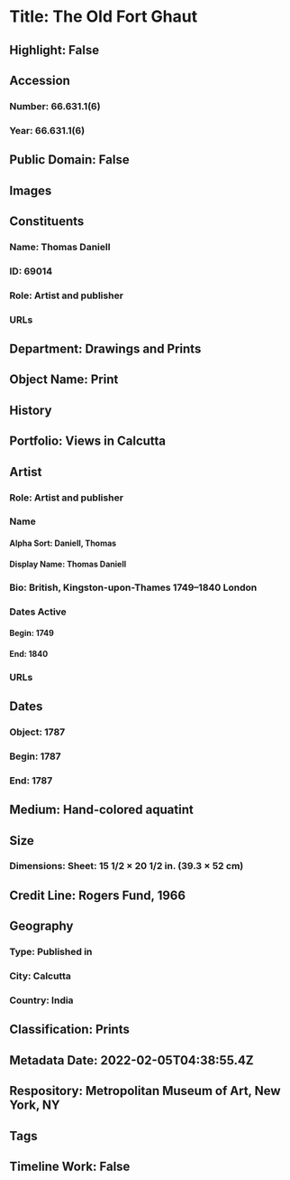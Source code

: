 # Title: The Old Fort Ghaut
## Highlight: False
## Accession
### Number: 66.631.1(6)
### Year: 66.631.1(6)
## Public Domain: False
## Images
## Constituents
### Name: Thomas Daniell
### ID: 69014
### Role: Artist and publisher
### URLs
## Department: Drawings and Prints
## Object Name: Print
## History
## Portfolio: Views in Calcutta
## Artist
### Role: Artist and publisher
### Name
#### Alpha Sort: Daniell, Thomas
#### Display Name: Thomas Daniell
### Bio: British, Kingston-upon-Thames 1749–1840 London
### Dates Active
#### Begin: 1749
#### End: 1840
### URLs
## Dates
### Object: 1787
### Begin: 1787
### End: 1787
## Medium: Hand-colored aquatint
## Size
### Dimensions: Sheet: 15 1/2 × 20 1/2 in. (39.3 × 52 cm)
## Credit Line: Rogers Fund, 1966
## Geography
### Type: Published in
### City: Calcutta
### Country: India
## Classification: Prints
## Metadata Date: 2022-02-05T04:38:55.4Z
## Respository: Metropolitan Museum of Art, New York, NY
## Tags
## Timeline Work: False